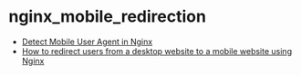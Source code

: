 # nginx_mobile_redirection

 * [Detect Mobile User Agent in Nginx](https://medium.com/geekculture/detect-mobile-user-agent-in-nginx-806a43f5782a)
 * [How to redirect users from a desktop website to a mobile website using Nginx](https://alvinalexander.com/technology/nginx-redirect-mobile-devices-users-mobile-website/)
